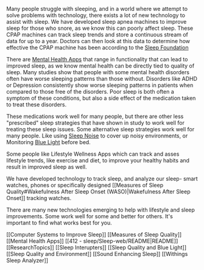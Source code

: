 Many people struggle with sleeping, and in a world where we attempt to solve problems with technology, there exists a lot of new technology to assist with sleep.  We have developed sleep apnea machines to improve sleep for those who snore, as we know this can poorly affect sleep.  These CPAP machines can track sleep trends and store a continuous stream of data for up to a year.  Doctors can then look at this data to determine how effective the CPAP machine has been according to the [Sleep Foundation](https://www.sleepfoundation.org/cpap/cpap-compliance#:~:text=Doctors%20can%20use%20information%20stored,changes%20in%20treatment%20are%20needed.)

There are [Mental Health Apps](<Mental Health Apps.md>) that range in functionality that can lead to improved sleep, as we know mental health can be directly tied to quality of sleep.  Many studies show that people with some mental health disorders often have worse sleeping patterns than those without.  Disorders like ADHD or Depression consistently show worse sleeping patterns in patients when compared to those free of the disorders.  Poor sleep is both often a symptom of these conditions, but also a side effect of the medication taken to treat these disorders.  

These medications work well for many people, but there are other less "prescribed" sleep strategies that have shown in study to work well for treating these sleep issues.  Some alternative sleep strategies work well for many people.  Like using [Sleep Noise](<Sound Enhancing Sleep.md>) to cover up noisy environments, or Monitoring [Blue Light](<Sleep Quality and Environment.md>) before bed.

Some people like Lifestyle Wellness Apps which can track and asses lifestyle trends, like exercise and diet, to improve your healthy habits and result in improved sleep as well.

We have developed technology to track sleep, and analyze our sleep- smart watches, phones or specifically designed [[Measures of Sleep Quality#Wakefulness After Sleep Onset (WASO)|Wakefulness After Sleep Onset]] tracking watches.

There are many new technologies emerging to help with lifestyle and sleep improvements.  Some work well for some and better for others.  It's important to find what works best for you.



[[Computer Systems to Improve Sleep]]
[[Measures of Sleep Quality]]
[[Mental Health Apps]]
[[412 - sleep/Sleep-web/README|README]]
[[ResearchTopics]]
[[Sleep Interupters]]
[[Sleep Quality and Blue Light]]
[[Sleep Quality and Environment]]
[[Sound Enhancing Sleep]]
[[Withings Sleep Analyzer]]
